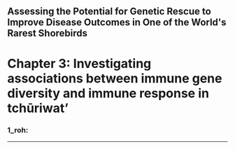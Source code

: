 ## Assessing the Potential for Genetic Rescue to Improve Disease Outcomes in One of the World's Rarest Shorebirds

# Chapter 3: Investigating associations between immune gene diversity and immune response in tchūriwat’



### 1_roh:


____________________________________________________________________________________________________



